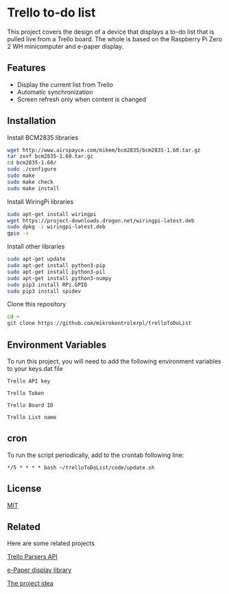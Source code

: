 # Trello to-do list

This project covers the design of a device that displays a to-do list that is pulled live from a Trello board. The whole is based on the Raspberry Pi Zero 2 WH minicomputer and e-paper display.


## Features

- Display the current list from Trello
- Automatic synchronization
- Screen refresh only when content is changed



## Installation

Install BCM2835 libraries

```bash
wget http://www.airspayce.com/mikem/bcm2835/bcm2835-1.60.tar.gz
tar zxvf bcm2835-1.60.tar.gz 
cd bcm2835-1.60/
sudo ./configure
sudo make
sudo make check
sudo make install
```
Install WiringPi libraries

```bash
sudo apt-get install wiringpi
wget https://project-downloads.drogon.net/wiringpi-latest.deb
sudo dpkg -i wiringpi-latest.deb
gpio -v
```    
Install other libraries

```bash
sudo apt-get update
sudo apt-get install python3-pip
sudo apt-get install python3-pil
sudo apt-get install python3-numpy
sudo pip3 install RPi.GPIO
sudo pip3 install spidev
```   
Clone this repository
```bash
cd ~
git clone https://github.com/mikrokontrolerpl/trelloToDoList
``` 
## Environment Variables

To run this project, you will need to add the following environment variables to your keys.dat file

`Trello API key`

`Trello Token`

`Trello Board ID`

`Trello List name`

## cron
To run the script periodically, add to the crontab following line:

`*/5 * * * * bash ~/trelloToDoList/code/update.sh`
## License

[MIT](https://choosealicense.com/licenses/mit/)


## Related

Here are some related projects

[Trello Parsers API](https://github.com/abhinuvpitale/Trello-Raspberry-Pi-Zero-API)

[e-Paper display library](https://github.com/waveshare/e-Paper)

[The project idea](https://www.raspberrypi.com/news/build-an-e-paper-to-do-list-with-raspberry-pi/)
